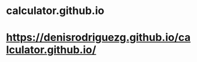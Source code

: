 # calculator.github.io
<h1><a href="https://denisrodriguezg.github.io/calculator.github.io/">https://denisrodriguezg.github.io/calculator.github.io/</a></h1>
